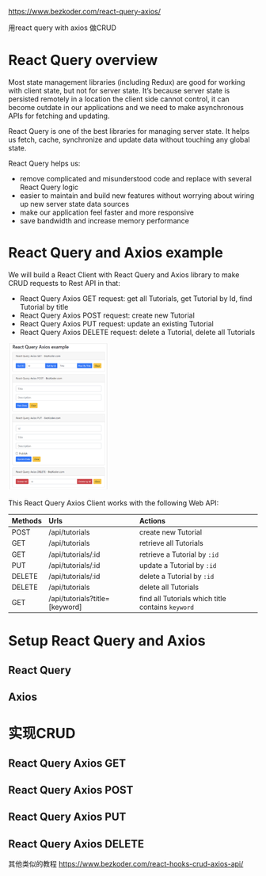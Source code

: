 https://www.bezkoder.com/react-query-axios/

用react query with axios 做CRUD



# React Query overview

Most state management libraries (including Redux) are good for working with client state, but not for server state. It’s because server state is persisted remotely in a location the client side cannot control, it can become outdate in our applications and we need to make asynchronous APIs for fetching and updating.

React Query is one of the best libraries for managing server state. It helps us fetch, cache, synchronize and update data without touching any global state.

React Query helps us:

- remove complicated and misunderstood code and replace with several React Query logic
- easier to maintain and build new features without worrying about wiring up new server state data sources
- make our application feel faster and more responsive
- save bandwidth and increase memory performance

# React Query and Axios example

We will build a React Client with React Query and Axios library to make CRUD requests to Rest API in that:

- React Query Axios GET request: get all Tutorials, get Tutorial by Id, find Tutorial by title
- React Query Axios POST request: create new Tutorial
- React Query Axios PUT request: update an existing Tutorial
- React Query Axios DELETE request: delete a Tutorial, delete all Tutorials



<img src="./Src_md/client_eg.png" width=40%>



This React Query Axios Client works with the following Web API:

| Methods | Urls                           | Actions                                           |
| :------ | :----------------------------- | :------------------------------------------------ |
| POST    | /api/tutorials                 | create new Tutorial                               |
| GET     | /api/tutorials                 | retrieve all Tutorials                            |
| GET     | /api/tutorials/:id             | retrieve a Tutorial by `:id`                      |
| PUT     | /api/tutorials/:id             | update a Tutorial by `:id`                        |
| DELETE  | /api/tutorials/:id             | delete a Tutorial by `:id`                        |
| DELETE  | /api/tutorials                 | delete all Tutorials                              |
| GET     | /api/tutorials?title=[keyword] | find all Tutorials which title contains `keyword` |

# Setup React Query and Axios



## React Query



## Axios





# 实现CRUD



## React Query Axios GET



## React Query Axios POST





## React Query Axios PUT





## React Query Axios DELETE







其他类似的教程
https://www.bezkoder.com/react-hooks-crud-axios-api/